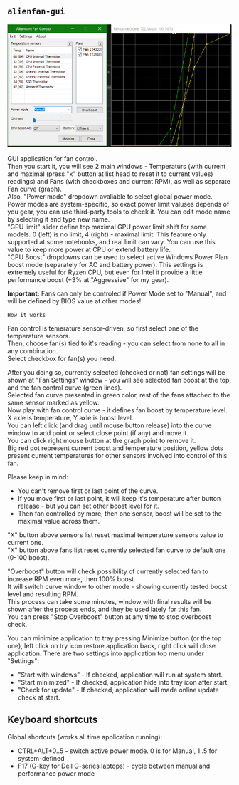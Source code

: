 ## `alienfan-gui`

![alienfan-gui](/Doc/img/alienfan.png?raw=true)

GUI application for fan control.  
Then you start it, you will see 2 main windows - Temperaturs (with current and maximal (press "x" button at list head to reset it to current values) readings) and Fans (with checkboxes and current RPM), as well as separate Fan curve (graph).  
Also, "Power mode" dropdown avaliable to select global power mode. Power modes are system-specific, so exact power limit valuses depends of you gear, you can use third-party tools to check it. You can edit mode name by selecting it and type new name.  
"GPU limit" slider define top maximal GPU power limit shift for some models. 0 (left) is no limit, 4 (right) - maximal limit. This feature only supported at some notebooks, and real limit can vary. You can use this value to keep more power at CPU or extend battery life.  
"CPU Boost" dropdowns can be used to select active Windows Power Plan boost mode (separately for AC and battery power). This settings is extremely useful for Ryzen CPU, but even for Intel it provide a little performance boost (+3% at "Aggressive" for my gear).  

**Important:** Fans can only be controled if Power Mode set to "Manual", and will be defined by BIOS value at other modes!

```
How it works
```

Fan control is temerature sensor-driven, so first select one of the temperature sensors.  
Then, choose fan(s) tied to it's reading - you can select from none to all in any combination.  
Select checkbox for fan(s) you need.

After you doing so, currently selected (checked or not) fan settings will be shown at "Fan Settings" window - you will see selected fan boost at the top, and the fan control curve (green lines).  
Selected fan curve presented in green color, rest of the fans attached to the same sensor marked as yellow.  
Now play with fan control curve - it defines fan boost by temperature level. X axle is temperature, Y axle is boost level.  
You can left click (and drag until mouse button release) into the curve window to add point or select close point (if any) and move it.  
You can click right mouse button at the graph point to remove it.  
Big red dot represent current boost and temperature position, yellow dots present current temperatures for other sensors involved into control of this fan.  

Please keep in mind:
- You can't remove first or last point of the curve.
- If you move first or last point, it will keep it's temperature after button release - but you can set other boost level for it.
- Then fan controlled by more, then one sensor, boost will be set to the maximal value across them. 

"X" button above sensors list reset maximal temperature sensors value to current one.  
"X" button above fans list reset currently selected fan curve to default one (0-100 boost).

"Overboost" button will check possibility of currently selected fan to increase RPM even more, then 100% boost.  
It will switch curve window to other mode - showing currently tested boost level and resulting RPM.  
This process can take some minutes, window with final results will be shown after the process ends, and they be used lately for this fan.  
You can press "Stop Overboost" button at any time to stop overboost check.

You can minimize application to tray pressing Minimize button (or the top one), left click on try icon restore application back, right click will close application.
There are two settings into application top menu under "Settings":
- "Start with windows" - If checked, application will run at system start.
- "Start minimized" - If checked, application hide into tray icon after start.
- "Check for update" - If checked, application will made online update check at start.

## Keyboard shortcuts 

Global shortcuts (works all time application running):
- CTRL+ALT+0..5 - switch active power mode. 0 is for Manual, 1..5 for system-defined
- F17 (G-key for Dell G-series laptops) - cycle between manual and performance power mode

